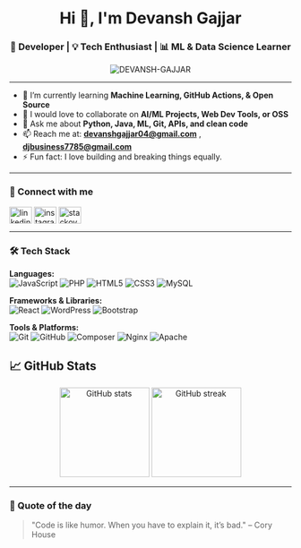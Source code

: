 <h1 align="center">Hi 👋, I'm Devansh Gajjar</h1>
<h3 align="center">🚀 Developer | 💡 Tech Enthusiast | 📊 ML & Data Science Learner</h3>

<p align="center">
  <img src="https://komarev.com/ghpvc/?username=DEVANSH-GAJJAR&label=Profile%20views&color=0e75b6&style=flat" alt="DEVANSH-GAJJAR" />
</p>

---

- 🌱 I’m currently learning **Machine Learning, GitHub Actions, & Open Source**
- 👯 I would love to collaborate on **AI/ML Projects, Web Dev Tools, or OSS**
- 💬 Ask me about **Python, Java, ML, Git, APIs, and clean code**
- 📫 Reach me at: **devanshgajjar04@gmail.com** , **djbusiness7785@gmail.com**
- ⚡ Fun fact: I love building and breaking things equally.

---

### 🔗 Connect with me

<p align="left">
  <a href="https://linkedin.com/in/devansh-gajjar" target="blank"><img align="center" src="https://cdn.jsdelivr.net/npm/simple-icons@v5/icons/linkedin.svg" alt="linkedin" height="30" width="40" /></a>
  <a href="https://instagram.com/yourusername" target="blank"><img align="center" src="https://cdn.jsdelivr.net/npm/simple-icons@v5/icons/instagram.svg" alt="instagram" height="30" width="40" /></a>
  <a href="https://stackoverflow.com/users/yourID" target="blank"><img align="center" src="https://cdn.jsdelivr.net/npm/simple-icons@v5/icons/stackoverflow.svg" alt="stackoverflow" height="30" width="40" /></a>
</p>

---

### 🛠️ Tech Stack

<p align="left">


**Languages:**  
![JavaScript](https://img.shields.io/badge/JavaScript-000?style=for-the-badge&logo=javascript) ![PHP](https://img.shields.io/badge/PHP-000?style=for-the-badge&logo=php) ![HTML5](https://img.shields.io/badge/HTML5-000?style=for-the-badge&logo=html5) ![CSS3](https://img.shields.io/badge/CSS3-000?style=for-the-badge&logo=css3) ![MySQL](https://img.shields.io/badge/MySQL-000?style=for-the-badge&logo=mysql)  

**Frameworks & Libraries:**  
![React](https://img.shields.io/badge/React-000?style=for-the-badge&logo=react) ![WordPress](https://img.shields.io/badge/WordPress-000?style=for-the-badge&logo=wordpress) ![Bootstrap](https://img.shields.io/badge/Bootstrap-000?style=for-the-badge&logo=bootstrap)  

**Tools & Platforms:**  
![Git](https://img.shields.io/badge/Git-000?style=for-the-badge&logo=git) ![GitHub](https://img.shields.io/badge/GitHub-000?style=for-the-badge&logo=github) ![Composer](https://img.shields.io/badge/Composer-000?style=for-the-badge&logo=composer) ![Nginx](https://img.shields.io/badge/Nginx-000?style=for-the-badge&logo=nginx) ![Apache](https://img.shields.io/badge/Apache-000?style=for-the-badge&logo=apache)





## 📈 GitHub Stats

<p align="center">
  <img src="https://github-readme-stats.vercel.app/api?username=DEVANSH-GAJJAR&show_icons=true&theme=tokyonight" alt="GitHub stats" height="160"/>
  <img src="https://github-readme-streak-stats.herokuapp.com/?user=DEVANSH-GAJJAR&theme=tokyonight" alt="GitHub streak" height="160"/>
</p>

---

### 🎯 Quote of the day
> "Code is like humor. When you have to explain it, it’s bad." – Cory House


<!--
**DEVANSH-GAJJAR/DEVANSH-GAJJAR** is a ✨ _special_ ✨ repository because its `README.md` (this file) appears on your GitHub profile.

Here are some ideas to get you started:

- 🔭 I’m currently working on ...
- 🌱 I’m currently learning ...
- 👯 I’m looking to collaborate on ...
- 🤔 I’m looking for help with ...
- 💬 Ask me about ...
- 📫 How to reach me: ...
- 😄 Pronouns: ...
- ⚡ Fun fact: ...
-->
